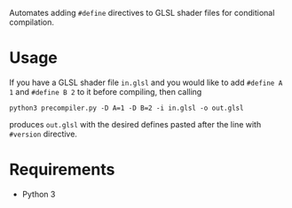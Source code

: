Automates adding `#define` directives to GLSL shader files for conditional compilation.

# Usage

If you have a GLSL shader file `in.glsl` and you would like to add `#define A 1` and `#define B 2` to it before compiling, then calling

```
python3 precompiler.py -D A=1 -D B=2 -i in.glsl -o out.glsl
```

produces `out.glsl` with the desired defines pasted after the line with `#version` directive.

# Requirements

- Python 3
